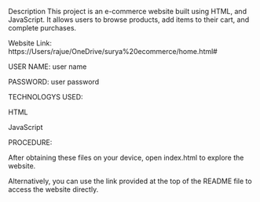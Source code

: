 Description This project is an e-commerce website built using HTML, and JavaScript. It allows users to browse products, add items to their cart, and complete purchases.

Website Link: https://Users/rajue/OneDrive/surya%20ecommerce/home.html#

USER NAME: user name

PASSWORD: user password

TECHNOLOGYS USED:

HTML

JavaScript

PROCEDURE:

After obtaining these files on your device, open index.html to explore the website.

Alternatively, you can use the link provided at the top of the README file to access the website directly.
